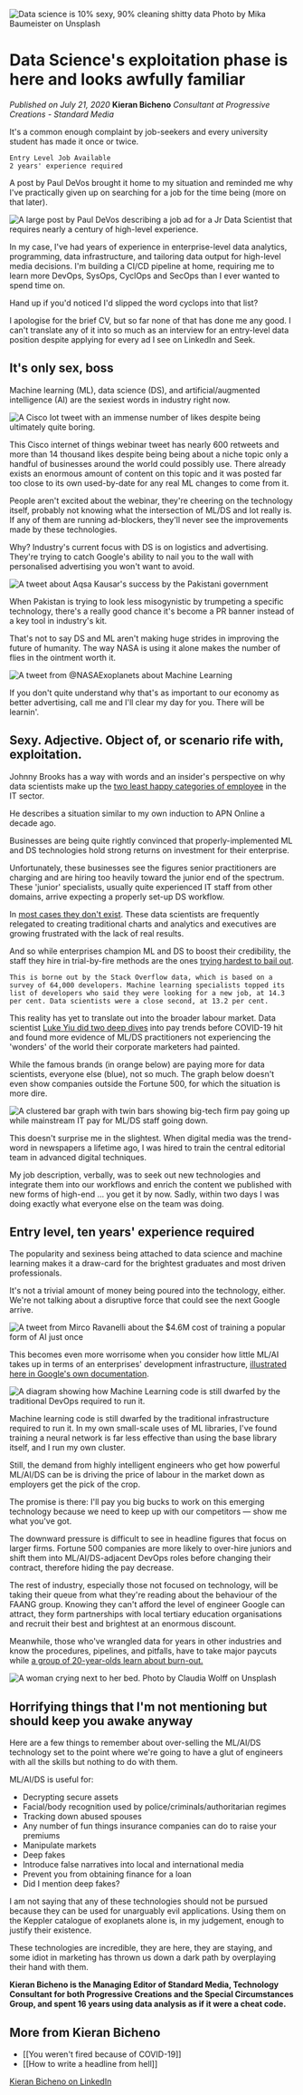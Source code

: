 ![Data science is 10% sexy, 90% cleaning shitty data Photo by Mika Baumeister on Unsplash](https://i.imgur.com/tHeM5O8.png)

# Data Science's exploitation phase is here and looks awfully familiar

*Published on July 21, 2020*
**Kieran Bicheno**
*Consultant at Progressive Creations - Standard Media*

It's a common enough complaint by job-seekers and every university student has made it once or twice. 

	Entry Level Job Available
	2 years' experience required

A post by Paul DeVos brought it home to my situation and reminded me why I've practically given up on searching for a job for the time being (more on that later).

![A large post by Paul DeVos describing a job ad for a Jr Data Scientist that requires nearly a century of high-level experience.](https://i.imgur.com/goTTiD0.png)

In my case, I've had years of experience in enterprise-level data analytics, programming, data infrastructure, and tailoring data output for high-level media decisions. I'm building a CI/CD pipeline at home, requiring me to learn more DevOps, SysOps, CyclOps and SecOps than I ever wanted to spend time on.

Hand up if you'd noticed I'd slipped the word cyclops into that list?

I apologise for the brief CV, but so far none of that has done me any good. I can't translate any of it into so much as an interview for an entry-level data position despite applying for every ad I see on LinkedIn and Seek.

## It's only sex, boss

Machine learning (ML), data science (DS), and artificial/augmented intelligence (AI) are the sexiest words in industry right now.

![A Cisco Iot tweet with an immense number of likes despite being ultimately quite boring.](https://i.imgur.com/9bWqGNs.png)

This Cisco internet of things webinar tweet has nearly 600 retweets and more than 14 thousand likes despite being being about a niche topic only a handful of businesses around the world could possibly use. There already exists an enormous amount of content on this topic and it was posted far too close to its own used-by-date for any real ML changes to come from it.

People aren't excited about the webinar, they're cheering on the technology itself, probably not knowing what the intersection of ML/DS and Iot really is. If any of them are running ad-blockers, they'll never see the improvements made by these technologies.

Why? Industry's current focus with DS is on logistics and advertising. They're trying to catch Google's ability to nail you to the wall with personalised advertising you won't want to avoid.

![A tweet about Aqsa Kausar's success by the Pakistani government](https://i.imgur.com/9bWqGNs.png)

When Pakistan is trying to look less misogynistic by trumpeting a specific technology, there's a really good chance it's become a PR banner instead of a key tool in industry's kit.

That's not to say DS and ML aren't making huge strides in improving the future of humanity. The way NASA is using it alone makes the number of flies in the ointment worth it.

![A tweet from @NASAExoplanets about Machine Learning](https://i.imgur.com/FTd7rl6.png)

If you don't quite understand why that's as important to our economy as better advertising, call me and I'll clear my day for you. There will be learnin'.

## Sexy. Adjective. Object of, or scenario rife with, exploitation.

Johnny Brooks has a way with words and an insider's perspective on why data scientists make up the [two least happy categories of employee](https://www.kdnuggets.com/2018/04/why-data-scientists-leaving-jobs.html) in the IT sector.

He describes a situation similar to my own induction to APN Online a decade ago.

Businesses are being quite rightly convinced that properly-implemented ML and DS technologies hold strong returns on investment for their enterprise.

Unfortunately, these businesses see the figures senior practitioners are charging and are hiring too heavily toward the junior end of the spectrum. These 'junior' specialists, usually quite experienced IT staff from other domains, arrive expecting a properly set-up DS workflow.

In [most cases they don't exist](https://www.ft.com/content/49e81ebe-cbc3-11e7-8536-d321d0d897a3). These data scientists are frequently relegated to creating traditional charts and analytics and executives are growing frustrated with the lack of real results.

And so while enterprises champion ML and DS to boost their credibility, the staff they hire in trial-by-fire methods are the ones [trying hardest to bail out](https://www.ft.com/content/49e81ebe-cbc3-11e7-8536-d321d0d897a3).

    This is borne out by the Stack Overflow data, which is based on a survey of 64,000 developers. Machine learning specialists topped its list of developers who said they were looking for a new job, at 14.3 per cent. Data scientists were a close second, at 13.2 per cent.

This reality has yet to translate out into the broader labour market. Data scientist [Luke Yiu did two deep dives](https://towardsdatascience.com/how-much-do-data-scientists-make-cbd7ec2b458) into pay trends before COVID-19 hit and found more evidence of ML/DS practitioners not experiencing the 'wonders' of the world their corporate marketers had painted.

While the famous brands (in orange below) are paying more for data scientists, everyone else (blue), not so much. The graph below doesn't even show companies outside the Fortune 500, for which the situation is more dire.

![A clustered bar graph with twin bars showing big-tech firm pay going up while mainstream IT pay for ML/DS staff going down.](https://i.imgur.com/pQwPXrN.png)

This doesn't surprise me in the slightest. When digital media was the trend-word in newspapers a lifetime ago, I was hired to train the central editorial team in advanced digital techniques.

My job description, verbally, was to seek out new technologies and integrate them into our workflows and enrich the content we published with new forms of high-end ... you get it by now. Sadly, within two days I was doing exactly what everyone else on the team was doing.

## Entry level, ten years' experience required

The popularity and sexiness being attached to data science and machine learning makes it a draw-card for the brightest graduates and most driven professionals.

It's not a trivial amount of money being poured into the technology, either. We're not talking about a disruptive force that could see the next Google arrive.

![A tweet from Mirco Ravanelli about the $4.6M cost of training a popular form of AI just once](https://i.imgur.com/TWf5nwj.png)

This becomes even more worrisome when you consider how little ML/AI takes up in terms of an enterprises' development infrastructure, [illustrated here in Google's own documentation](https://cloud.google.com/solutions/machine-learning/mlops-continuous-delivery-and-automation-pipelines-in-machine-learning).

![A diagram showing how Machine Learning code is still dwarfed by the traditional DevOps required to run it.](https://i.imgur.com/vykKukE.png)

Machine learning code is still dwarfed by the traditional infrastructure required to run it. In my own small-scale uses of ML libraries, I've found training a neural network is far less effective than using the base library itself, and I run my own cluster.

Still, the demand from highly intelligent engineers who get how powerful ML/AI/DS can be is driving the price of labour in the market down as employers get the pick of the crop.

The promise is there: I'll pay you big bucks to work on this emerging technology because we need to keep up with our competitors — show me what you've got.

The downward pressure is difficult to see in headline figures that focus on larger firms. Fortune 500 companies are more likely to over-hire juniors and shift them into ML/AI/DS-adjacent DevOps roles before changing their contract, therefore hiding the pay decrease.

The rest of industry, especially those not focused on technology, will be taking their queue from what they're reading about the behaviour of the FAANG group. Knowing they can't afford the level of engineer Google can attract, they form partnerships with local tertiary education organisations and recruit their best and brightest at an enormous discount.

Meanwhile, those who've wrangled data for years in other industries and know the procedures, pipelines, and pitfalls, have to take major paycuts while [a group of 20-year-olds learn about burn-out.](https://youtu.be/Sceo_3BVv0s)

![A woman crying next to her bed. Photo by Claudia Wolff on Unsplash](https://i.imgur.com/60v0pBD.png)

## Horrifying things that I'm not mentioning but should keep you awake anyway

Here are a few things to remember about over-selling the ML/AI/DS technology set to the point where we're going to have a glut of engineers with all the skills but nothing to do with them.

ML/AI/DS is useful for:

- Decrypting secure assets
- Facial/body recognition used by police/criminals/authoritarian regimes
- Tracking down abused spouses
- Any number of fun things insurance companies can do to raise your premiums
- Manipulate markets
- Deep fakes
- Introduce false narratives into local and international media
- Prevent you from obtaining finance for a loan
- Did I mention deep fakes?

I am not saying that any of these technologies should not be pursued because they can be used for unarguably evil applications. Using them on the Keppler catalogue of exoplanets alone is, in my judgement, enough to justify their existence.

These technologies are incredible, they are here, they are staying, and some idiot in marketing has thrown us down a dark path by overplaying their hand with them.

**Kieran Bicheno is the Managing Editor of Standard Media, Technology Consultant for both Progressive Creations and the Special Circumstances Group, and spent 16 years using data analysis as if it were a cheat code.**

## More from Kieran Bicheno

- [[You weren't fired because of COVID-19]]
- [[How to write a headline from hell]]

[Kieran Bicheno on LinkedIn](https://www.linkedin.com/in/kieranbicheno/)
